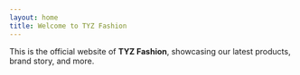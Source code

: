 ```yaml
---
layout: home
title: Welcome to TYZ Fashion
---
```


This is the official website of **TYZ Fashion**, showcasing our latest products, brand story, and more.
